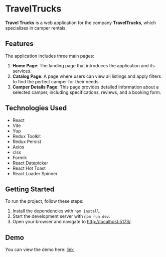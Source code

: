 # TravelTrucks

**Travel Trucks** is a web application for the company **TravelTrucks**, which specializes in camper
rentals.

## Features

The application includes three main pages:

1. **Home Page**: The landing page that introduces the application and its services.
2. **Catalog Page**: A page where users can view all listings and apply filters to find the perfect
   camper for their needs.
3. **Camper Details Page**: This page provides detailed information about a selected camper,
   including specifications, reviews, and a booking form.

## Technologies Used

- React
- Vite
- Yup
- Redux Toolkit
- Redux Persist
- Axios
- clsx
- Formik
- React Datepicker
- React Hot Toast
- React Loader Spinner

## Getting Started

To run the project, follow these steps:

1. Install the dependencies with `npm install`.
2. Start the development server with `npm run dev`.
3. Open your browser and navigate to [http://localhost:5173/](http://localhost:5173/).

## Demo

You can view the demo here: [link](https://travel-trucks-gules.vercel.app/)
